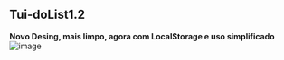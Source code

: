  ## Tui-doList1.2
<strong>Novo Desing, mais limpo, agora com LocalStorage e uso simplificado</strong><br/>
![image](https://user-images.githubusercontent.com/111259694/223891958-57ad14e7-44f6-48d0-a36c-f0e97eb35fde.png)
